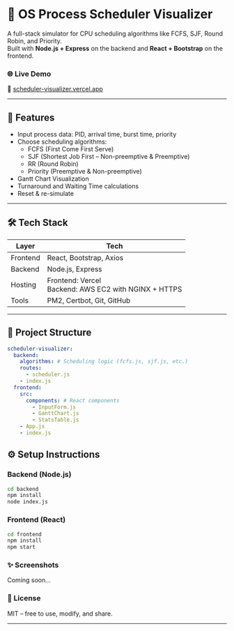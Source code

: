 # 🧠 OS Process Scheduler Visualizer

A full-stack simulator for CPU scheduling algorithms like FCFS, SJF, Round Robin, and Priority.  
Built with **Node.js + Express** on the backend and **React + Bootstrap** on the frontend.

### 🌐 Live Demo  
🔗 [scheduler-visualizer.vercel.app](https://scheduler-visualizer.vercel.app)

---

## 🚀 Features

- Input process data: PID, arrival time, burst time, priority
- Choose scheduling algorithms:
  - FCFS (First Come First Serve)
  - SJF (Shortest Job First – Non-preemptive & Preemptive)
  - RR (Round Robin)
  - Priority (Preemptive & Non-preemptive)
- Gantt Chart Visualization
- Turnaround and Waiting Time calculations
- Reset & re-simulate

---

## 🛠 Tech Stack

| Layer      | Tech                         |
|-----------|------------------------------|
| Frontend  | React, Bootstrap, Axios      |
| Backend   | Node.js, Express             |
| Hosting   | Frontend: Vercel<br>Backend: AWS EC2 with NGINX + HTTPS |
| Tools     | PM2, Certbot, Git, GitHub    |

---

## 📁 Project Structure

```yaml
scheduler-visualizer:
  backend:
    algorithms: # Scheduling logic (fcfs.js, sjf.js, etc.)
    routes:
      - scheduler.js
    - index.js
  frontend:
    src:
      components: # React components
        - InputForm.js
        - GanttChart.js
        - StatsTable.js
    - App.js
    - index.js
```

## ⚙️ Setup Instructions

### Backend (Node.js)
```bash
cd backend
npm install
node index.js
```

### Frontend (React)
```bash
cd frontend
npm install
npm start
```

### ✨ Screenshots
Coming soon...

### 📄 License
MIT – free to use, modify, and share.

---



